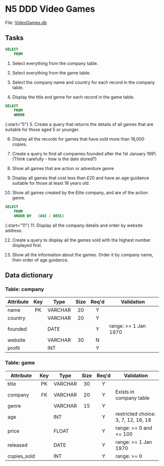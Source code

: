 # N5 DDD Video Games


File: [VideoGames.db](assets/VideoGames.db "Download file")


## Tasks

``` sql
SELECT
    FROM
```

1. Select everything from the company table.

2. Select everything from the game table.

3. Select the company name and country for each record in the company table.

4. Display the title and genre for each record in the game table.

``` sql
SELECT
    FROM
    WHERE
```

{:start="5"}
5. Create a query that returns the details of all games that are suitable for those aged 5 or younger.

6. Display all the records for games that have sold more than 18,000 copies.

7. Create a query to find all companies founded after the 1st January 1991.  (Think carefully - how is the date stored?)

8. Show all games that are action or adventure genre

9. Display all games that cost less than £20 and have an age guidance suitable for those at least 16 years old.

10. Show all games created by the Elite company, and are of the action genre.

``` sql
SELECT
    FROM
    ORDER BY   (ASC / DESC)
```

{:start="11"}
11. Display all the company details and order by website address.

12. Create a query to display all the games sold with the highest number displayed first.

13. Show all the information about the games.  Order it by company name, then order of age guidance.


## Data dictionary

### Table: company

| Attribute | Key   | Type     | Size  | Req'd | Validation |
| --------- | :---: | ----     | :---: | :---: | ---------- |
| name      | PK    | VARCHAR  | 20    | Y     |            |
| country   |       | VARCHAR  | 20    | Y     |            |
| founded   |       | DATE     |       | Y     | range: >= 1 Jan 1970 |
| website   |       | VARCHAR  | 30    | N     |            |
| profit    |       | INT      |       | Y     |            |

### Table: game

| Attribute    | Key   | Type    | Size  | Req'd | Validation |
| ---------    | :---: | ----    | :---: | :---: | ---------- |
| title        | PK    | VARCHAR | 30    | Y     |            |
| company      | FK    | VARCHAR | 20    | Y     | Exists in company table |
| genre        |       | VARCHAR | 15    | Y     |            |
| age          |       | INT     |       | Y     | restricted choice: 3, 7, 12, 16, 18 |
| price        |       | FLOAT   |       | Y     | range: >= 0 and <= 100 |
| released     |       | DATE    |       | Y     | range: >= 1 Jan 1970 |
| copies_sold  |       | INT     |       | Y     | range: >= 0 |
